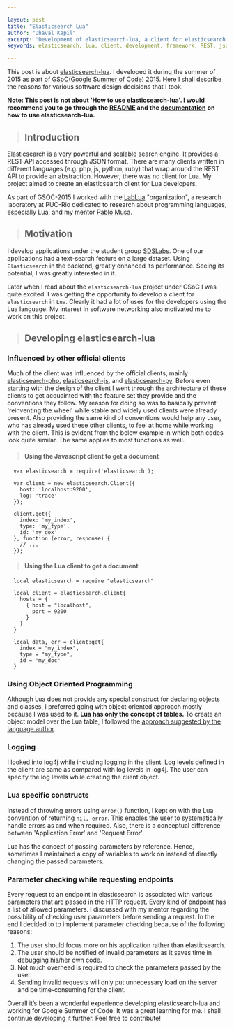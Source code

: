```yaml
---

layout: post
title: "Elasticsearch Lua"
author: "Dhaval Kapil"
excerpt: "Development of elasticsearch-lua, a client for elasticsearch written in Lua."
keywords: elasticsearch, lua, client, development, framework, REST, json, gsoc, google summer of code, open source

---
```


This post is about [elasticsearch-lua](https://github.com/DhavalKapil/elasticsearch-lua). I developed it during the summer of 2015 as part of [GSoC(Google Summer of Code) 2015](https://www.google-melange.com/gsoc/homepage/google/gsoc2015). Here I shall describe the reasons for various software design decisions that I took.

**Note: This post is not about 'How to use elasticsearch-lua'. I would recommend you to go through the [README](https://github.com/DhavalKapil/elasticsearch-lua) and the [documentation](https://dhavalkapil.com/elasticsearch-lua/docs/classes/Client.html) on how to use elasticsearch-lua.**

> ## Introduction

Elasticsearch is a very powerful and scalable search engine. It provides a REST API accessed through JSON format. There are many clients written in different languages (e.g. php, js, python, ruby) that wrap around the REST API to provide an abstraction. However, there was no client for Lua. My project aimed to create an elasticsearch client for Lua developers.

As part of GSOC-2015 I worked with the [LabLua](http://www.lua.inf.puc-rio.br/) "organization", a research laboratory at PUC-Rio dedicated to research about programming languages, especially Lua, and my mentor [Pablo Musa](http://www.inf.puc-rio.br/~pmusa).

> ## Motivation

I develop applications under the student group [SDSLabs](http://sdslabs.co/). One of our applications had a text-search feature on a large dataset. Using `Elasticsearch` in the backend, greatly enhanced its performance. Seeing its potential, I was greatly interested in it.

Later when I read about the `elasticsearch-lua` project under GSoC I was quite excited. I was getting the opportunity to develop a client for `elasticsearch` in `Lua`. Clearly it had a lot of uses for the developers using the Lua language. My interest in software networking also motivated me to work on this project.

> ## Developing elasticsearch-lua

### Influenced by other official clients

Much of the client was influenced by the official clients, mainly [elasticsearch-php](https://github.com/elastic/elasticsearch-php), [elasticsearch-js](https://github.com/elastic/elasticsearch-js), and  [elasticsearch-py](https://github.com/elastic/elasticsearch-py). Before even starting with the design of the client I went through the architecture of these clients to get acquainted with the feature set they provide and the conventions they follow. My reason for doing so was to basically prevent 'reinventing the wheel' while stable and widely used clients were already present. Also providing the same kind of conventions would help any user, who has already used these other clients, to feel at home while working with the client. This is evident from the below example in which both codes look quite similar. The same applies to most functions as well.

> #### Using the Javascript client to get a document

      var elasticsearch = require('elasticsearch');

      var client = new elasticsearch.Client({
        host: 'localhost:9200',
        log: 'trace'
      });

      client.get({
        index: 'my_index',
        type: 'my_type',
        id: 'my_dox'
      }, function (error, response) {
        // ...
      });

> #### Using the Lua client to get a document

      local elasticsearch = require "elasticsearch"

      local client = elasticsearch.client{
        hosts = {
          { host = "localhost",
            port = 9200
          }
        }
      }

      local data, err = client:get{
        index = "my_index",
        type = "my_type",
        id = "my_doc"
      }

### Using Object Oriented Programming

Although Lua does not provide any special construct for declaring objects and classes, I preferred going with object oriented approach mostly because I was used to it. **Lua has only the concept of tables.** To create an object model over the Lua table, I followed the [approach suggested by the language author](http://www.lua.org/pil/16.html).

### Logging

I looked into [log4j](http://logging.apache.org/log4j/2.x/) while including logging in the client. Log levels defined in the client are same as compared with log levels in log4j. The user can specify the log levels while creating the client object.

### Lua specific constructs

Instead of throwing errors using `error()` function, I kept on with the Lua convention of returning `nil, error`. This enables the user to systematically handle errors as and when required. Also, there is a conceptual difference between 'Application Error' and 'Request Error'.

Lua has the concept of passing parameters by reference. Hence, sometimes I maintained a copy of variables to work on instead of directly changing the passed parameters.

### Parameter checking while requesting endpoints

Every request to an endpoint in elasticsearch is associated with various parameters that are passed in the HTTP request. Every kind of endpoint has a list of allowed parameters. I discussed with my mentor regarding the possibility of checking user parameters before sending a request. In the end I decided to to implement parameter checking because of the following reasons:

1. The user should focus more on his application rather than elasticsearch.
2. The user should be notified of invalid parameters as it saves time in debugging his/her own code.
3. Not much overhead is required to check the parameters passed by the user.
4. Sending invalid requests will only put unnecessary load on the server and be time-consuming for the client.

Overall it’s been a wonderful experience developing elasticsearch-lua and working for Google Summer of Code. It was a great learning for me. I shall continue developing it further. Feel free to contribute!